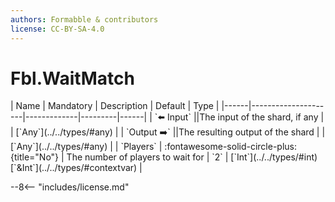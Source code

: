```yaml
---
authors: Formabble & contributors
license: CC-BY-SA-4.0
---
```



# Fbl.WaitMatch

<div class="sh-parameters" markdown="1">
| Name | Mandatory | Description | Default | Type |
|------|---------------------|-------------|---------|------|
| `⬅️ Input` ||The input of the shard, if any | | [`Any`](../../types/#any) |
| `Output ➡️` ||The resulting output of the shard | | [`Any`](../../types/#any) |
| `Players` | :fontawesome-solid-circle-plus:{title="No"}  | The number of players to wait for | `2` | [`Int`](../../types/#int)[`&Int`](../../types/#contextvar) |

</div>



--8<-- "includes/license.md"

